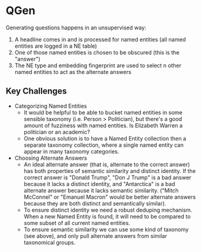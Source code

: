 # QGen

Generating questions happens in an unsupervised way:
1. A headline comes in and is processed for named entities (all named entities are logged in a NE table)
2. One of those named entities is chosen to be obscured (this is the "answer")
3. The NE type and embedding fingerprint are used to select n other named entities to act as the alternate answers

## Key Challenges
- Categorizing Named Entities
    - It would be helpful to be able to bucket named entities in some sensible taxonomy (i.e. Person > Politician), but there's a good amount of fuzziness with named entities. Is Elizabeth Warren a politician or an academic?
    - One obvious solution is to have a Named Entity collection then a separate taxonomy collection, where a single named entity can appear in many taxonomy categories.
- Choosing Alternate Answers
    - An ideal alternate answer (that is, alternate to the correct answer) has both properties of semantic similarity and distinct identity. If the correct answer is "Donald Trump", "Don J Trump" is a bad answer because it lacks a distinct identity, and "Antarctica" is a bad alternate answer because it lacks semantic similarity. ("Mitch McConnel" or "Emanuel Macron" would be better alternate answers because they are both distinct and semantically similar).
    - To ensure distinct identity we need a robust deduping mechanism. When a new Named Entity is found, it will need to be compared to some subset of all current named entities.
    - To ensure semantic similarity we can use some kind of taxonomy (see above), and only pull alternate answers from similar taxonomical groups.
